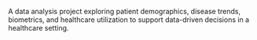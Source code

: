 A data analysis project exploring patient demographics, disease trends, biometrics, and healthcare utilization to support data-driven decisions in a healthcare setting.

